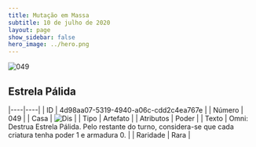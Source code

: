 ```yaml
---
title: Mutação em Massa
subtitle: 10 de julho de 2020
layout: page
show_sidebar: false
hero_image: ../hero.png
---
```


![049](https://cdn.keyforgegame.com/media/card_front/pt/479_049_8X72CP3C4PGR_pt.png)

## Estrela Pálida

|----|----|
| ID | 4d98aa07-5319-4940-a06c-cdd2c4ea767e |
| Número | 049 |
| Casa | ![Dis](https://archonarcana.com/images/thumb/e/e8/Dis.png/22px-Dis.png "Dis") |
| Tipo | Artefato |
| Atributos | Poder |
| Texto | Omni: Destrua Estrela Pálida.   Pelo restante do turno, considera-se que cada criatura tenha poder 1 e armadura 0. |
| Raridade | Rara |

